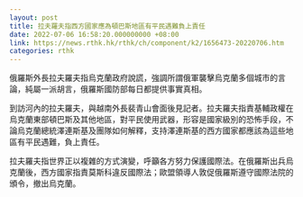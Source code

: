 ```yaml
---
layout: post
title: 拉夫羅夫指西方國家應為頓巴斯地區有平民遇難負上責任
date: 2022-07-06 16:58:20.000000000 +08:00
link: https://news.rthk.hk/rthk/ch/component/k2/1656473-20220706.htm
categories: rthk
---
```


俄羅斯外長拉夫羅夫指烏克蘭政府說謊，強調所謂俄軍襲擊烏克蘭多個城市的言論，純屬一派胡言，俄羅斯國防部每日都提供事實真相。

到訪河內的拉夫羅夫，與越南外長裴青山會面後見記者。拉夫羅夫指責基輔政權在烏克蘭東部頓巴斯及其他地區，對平民使用武器，形容是國家級別的恐怖手段，不論烏克蘭總統澤連斯基及團隊如何解釋，支持澤連斯基的西方國家都應該為這些地區有平民遇難，負上責任。

拉夫羅夫指世界正以複雜的方式演變，呼籲各方努力保護國際法。在俄羅斯出兵烏克蘭後，西方國家指責莫斯科違反國際法；歐盟領導人敦促俄羅斯遵守國際法院的頒令，撤出烏克蘭。
